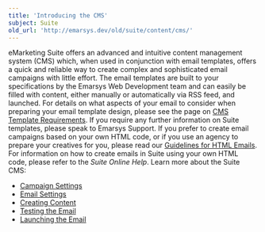 ```yaml
---
title: 'Introducing the CMS'
subject: Suite
old_url: 'http://emarsys.dev/old/suite/content/cms/'
---
```


eMarketing Suite offers an advanced and intuitive content management system (CMS) which, when used in conjunction with email templates, offers a quick and reliable way to create complex and sophisticated email campaigns with little effort. The email templates are built to your specifications by the Emarsys Web Development team and can easily be filled with content, either manually or automatically via RSS feed, and launched. For details on what aspects of your email to consider when preparing your email template design, please see the page on [CMS Template Requirements](/Suite/template-requirements.md "CMS Template Requirements"). If you require any further information on Suite templates, please speak to Emarsys Support. If you prefer to create email campaigns based on your own HTML code, or if you use an agency to prepare your creatives for you, please read our [Guidelines for HTML Emails](/Suite/html-guidelines.md "Guidelines for HTML Email"). For information on how to create emails in Suite using your own HTML code, please refer to the *Suite Online Help*. Learn more about the Suite CMS:

- [Campaign Settings](http://emarsys.dev/old/suite/campaigns/campaign-settings/ "Campaign Settings")
- [Email Settings](/Suite/email-settings.md "Email Settings")
- [Creating Content](/Gettingstarted/email-content.md "Email Content")
- [Testing the Email](/Suite/testing-emails.md "Testing the Email")
- [Launching the Email](/Suite/launching-emails.md "Launching the Email")

  